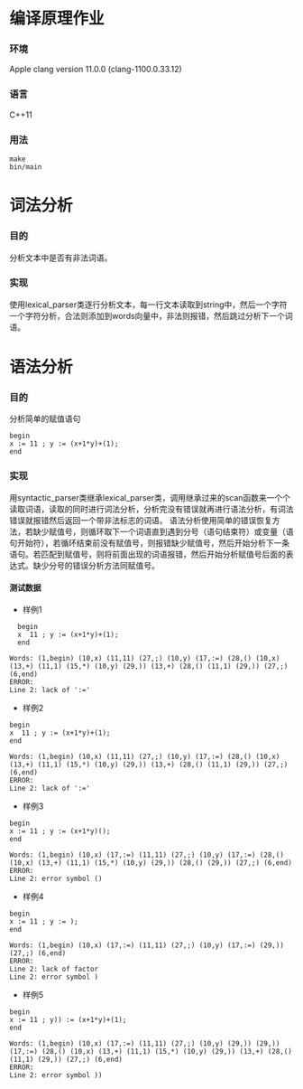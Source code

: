 # 编译原理作业
### 环境
Apple clang version 11.0.0 (clang-1100.0.33.12)
### 语言
C++11
### 用法
```shell
make
bin/main
```
# 词法分析
### 目的
分析文本中是否有非法词语。
### 实现
使用lexical_parser类逐行分析文本，每一行文本读取到string中，然后一个字符一个字符分析，合法则添加到words向量中，非法则报错，然后跳过分析下一个词语。
# 语法分析
### 目的
分析简单的赋值语句
```
begin
x := 11 ; y := (x+1*y)+(1);
end
```
### 实现
用syntactic_parser类继承lexical_parser类，调用继承过来的scan函数来一个个读取词语，读取的同时进行词法分析，分析完没有错误就再进行语法分析，有词法错误就报错然后返回一个带非法标志的词语。
语法分析使用简单的错误恢复方法，若缺少赋值号，则循环取下一个词语直到遇到分号（语句结束符）或变量（语句开始符），若循环结束前没有赋值号，则报错缺少赋值号，然后开始分析下一条语句。若匹配到赋值号，则将前面出现的词语报错，然后开始分析赋值号后面的表达式。缺少分号的错误分析方法同赋值号。
#### 测试数据
- 样例1
```
  begin
  x  11 ; y := (x+1*y)+(1);
  end
```

```
Words: (1,begin) (10,x) (11,11) (27,;) (10,y) (17,:=) (28,() (10,x) (13,+) (11,1) (15,*) (10,y) (29,)) (13,+) (28,() (11,1) (29,)) (27,;) (6,end) 
ERROR:
Line 2: lack of ':='
```
- 样例2
```
begin
x  11 ; y := (x+1*y)+(1);
end
```
```
Words: (1,begin) (10,x) (11,11) (27,;) (10,y) (17,:=) (28,() (10,x) (13,+) (11,1) (15,*) (10,y) (29,)) (13,+) (28,() (11,1) (29,)) (27,;) (6,end) 
ERROR:
Line 2: lack of ':='
```
- 样例3
```
begin
x := 11 ; y := (x+1*y)();
end
```
```
Words: (1,begin) (10,x) (17,:=) (11,11) (27,;) (10,y) (17,:=) (28,() (10,x) (13,+) (11,1) (15,*) (10,y) (29,)) (28,() (29,)) (27,;) (6,end) 
ERROR:
Line 2: error symbol ()
```
- 样例4
```
begin
x := 11 ; y := );
end
```
```
Words: (1,begin) (10,x) (17,:=) (11,11) (27,;) (10,y) (17,:=) (29,)) (27,;) (6,end) 
ERROR:
Line 2: lack of factor
Line 2: error symbol )
```
- 样例5
```
begin
x := 11 ; y)) := (x+1*y)+(1);
end
```
```
Words: (1,begin) (10,x) (17,:=) (11,11) (27,;) (10,y) (29,)) (29,)) (17,:=) (28,() (10,x) (13,+) (11,1) (15,*) (10,y) (29,)) (13,+) (28,() (11,1) (29,)) (27,;) (6,end) 
ERROR:
Line 2: error symbol ))
```
